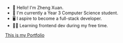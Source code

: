- 👋 Hello! I'm Zheng Xuan.
- 🎒 I'm currently a Year 3 Computer Science student.
- 🖥️ I aspire to become a full-stack developer.
- 🧗‍♂️ Learning frontend dev during my free time.

[This is my Portfolio](https://portfolio-mu-bay-71.vercel.app)
